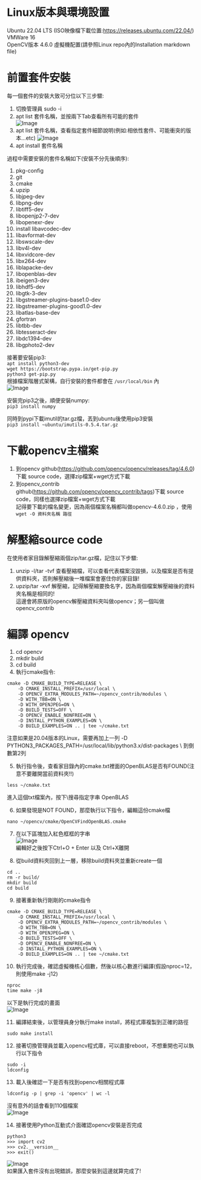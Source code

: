 # Linux版本與環境設置
Ubuntu 22.04 LTS (ISO映像檔下載位置:https://releases.ubuntu.com/22.04/)  
VMWare 16  
OpenCV版本 4.6.0
虛擬機配置(請參照Linux repo內的Installation markdown file)  

# 前置套件安裝
每一個套件的安裝大致可分位以下三步驟:  
1. 切換管理員 sudo -i  
2. apt list 套件名稱，並按兩下Tab查看所有可能的套件  
![Image](https://github.com/EnasVen/OpenCV-4.6.0-/blob/main/pics/opencv_install00.png)
3. apt list 套件名稱，查看指定套件細節說明(例如:相依性套件、可能衝突的版本...etc)
![Image](https://github.com/EnasVen/OpenCV-4.6.0-/blob/main/pics/opencv_install01.png)
4. apt install 套件名稱

過程中需要安裝的套件名稱如下(安裝不分先後順序):
1. pkg-config
2. git
3. cmake
4. upzip
5. libjpeg-dev
6. libpng-dev
7. libtiff5-dev
8. libopenjp2-7-dev
9. libopenexr-dev
10. install libavcodec-dev
11. libavformat-dev
12. libswscale-dev
13. libv4l-dev
14. libxvidcore-dev
15. libx264-dev
16. liblapacke-dev
17. libopenblas-dev
18. ibeigen3-dev
19. libhdf5-dev 
20. libgtk-3-dev 
21. libgstreamer-plugins-base1.0-dev 
22. libgstreamer-plugins-good1.0-dev 
23. libatlas-base-dev 
24. gfortran
25. libtbb-dev 
26. libtesseract-dev
27. libdc1394-dev 
28. libgphoto2-dev

接著要安裝pip3:  
`apt install python3-dev`  
`wget https://bootstrap.pypa.io/get-pip.py`  
`python3 get-pip.py`  
根據檔案階層式架構，自行安裝的套件都會在 `/usr/local/bin` 內  
![Image](https://github.com/EnasVen/OpenCV-4.6.0-/blob/main/pics/opencv_install07.png)


安裝完pip3之後，順便安裝numpy:  
`pip3 install numpy`  

同時到pypi下載imutil的tar.gz檔，丟到ubuntu後使用pip3安裝  
`pip3 install ~ubuntu/imutils-0.5.4.tar.gz`

# 下載opencv主檔案
1. 到opencv github(https://github.com/opencv/opencv/releases/tag/4.6.0)下載 source code，選擇zip檔案+wget方式下載  
2. 到opencv_contrib github(https://github.com/opencv/opencv_contrib/tags)下載 source code，同樣也選擇zip檔案+wget方式下載  
記得要下載的檔名變更，因為兩個檔案名稱都叫做opencv-4.6.0.zip ，使用 `wget -O 資料夾名稱 路徑`  

# 解壓縮source code
在使用者家目錄解壓縮兩個zip/tar.gz檔，記住以下步驟:  
1. unzip -l/tar -tvf 查看壓縮檔，可以查看代表檔案沒毀損，以及檔案是否有提供資料夾，否則解壓縮後一堆檔案會塞住你的家目錄!  
2. upzip/tar -xvf 解壓縮，記得解壓縮要換名字，因為兩個檔案解壓縮後的資料夾名稱是相同的!  
這邊會將原版的opencv解壓縮資料夾叫做opencv；另一個叫做opencv_contrib  

# 編譯 opencv
1. cd opencv
2. mkdir build
3. cd build
4. 執行cmake指令:
```
cmake -D CMAKE_BUILD_TYPE=RELEASE \
    -D CMAKE_INSTALL_PREFIX=/usr/local \
    -D OPENCV_EXTRA_MODULES_PATH=~/opencv_contrib/modules \
    -D WITH_TBB=ON \
    -D WITH_OPENJPEG=ON \
    -D BUILD_TESTS=OFF \
    -D OPENCV_ENABLE_NONFREE=ON \
    -D INSTALL_PYTHON_EXAMPLES=ON \
    -D BUILD_EXAMPLES=ON .. | tee ~/cmake.txt
```

注意如果是20.04版本的Linux，需要再加上一列 -D PYTHON3_PACKAGES_PATH=/usr/local/lib/python3.x/dist-packages \ 到倒數第2列  

5. 執行指令後，查看家目錄內的cmake.txt裡面的OpenBLAS是否有FOUND(注意不要離開當前資料夾!!) 
```
less ~/cmake.txt
```
進入這個txt檔案內，按下\搜尋指定字串 OpenBLAS  

6. 如果發現是NOT FOUND，那麼執行以下指令，編輯這份cmake檔  
```
nano ~/opencv/cmake/OpenCVFindOpenBLAS.cmake
```

7. 在以下區塊加入紅色框框的字串  
![Image](https://github.com/EnasVen/OpenCV-4.6.0-/blob/main/pics/opencv_install02.png)  
編輯好之後按下Ctrl+O + Enter 以及 Ctrl+X離開  

8. 從build資料夾回到上一層，移除build資料夾並重新create一個
```
cd ..
rm -r build/
mkdir build
cd build
```
9. 接著重新執行剛剛的cmake指令
```
cmake -D CMAKE_BUILD_TYPE=RELEASE \
    -D CMAKE_INSTALL_PREFIX=/usr/local \
    -D OPENCV_EXTRA_MODULES_PATH=~/opencv_contrib/modules \
    -D WITH_TBB=ON \
    -D WITH_OPENJPEG=ON \
    -D BUILD_TESTS=OFF \
    -D OPENCV_ENABLE_NONFREE=ON \
    -D INSTALL_PYTHON_EXAMPLES=ON \
    -D BUILD_EXAMPLES=ON .. | tee ~/cmake.txt
```
10. 執行完成後，確認虛擬機核心個數，然後以核心數進行編譯(假設nproc=12，則使用make -j12)
```
nproc
time make -j8
```
以下是執行完成的畫面  
![Image](https://github.com/EnasVen/OpenCV-4.6.0-/blob/main/pics/opencv_install05.png)  

11. 編譯結束後，以管理員身分執行make install，將程式庫複製到正確的路徑
```
sudo make install
```

12. 接著切換管理員並載入opencv程式庫，可以直接reboot，不想重開也可以執行以下指令
```
sudo -i
ldconfig
```

13. 載入後確認一下是否有找到opencv相關程式庫
```
ldconfig -p | grep -i 'opencv' | wc -l
```
沒有意外的話會看到110個檔案  
![Image](https://github.com/EnasVen/OpenCV-4.6.0-/blob/main/pics/opencv_install03.png)  

14. 接著使用Python互動式介面確認opencv安裝是否完成
```
python3
>>> import cv2
>>> cv2.__version__
>>> exit()
```

![Image](https://github.com/EnasVen/OpenCV-4.6.0-/blob/main/pics/opencv_install04.png)  
如果匯入套件沒有出現錯誤，那麼安裝到這邊就算完成了!  
